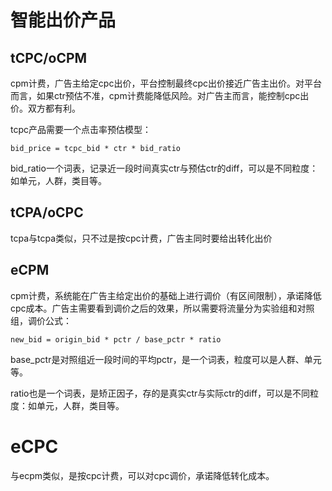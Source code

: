 # 智能出价产品

## tCPC/oCPM

cpm计费，广告主给定cpc出价，平台控制最终cpc出价接近广告主出价。对平台而言，如果ctr预估不准，cpm计费能降低风险。对广告主而言，能控制cpc出价。双方都有利。

tcpc产品需要一个点击率预估模型：

`bid_price = tcpc_bid * ctr * bid_ratio`

bid_ratio一个词表，记录近一段时间真实ctr与预估ctr的diff，可以是不同粒度：如单元，人群，类目等。

## tCPA/oCPC

tcpa与tcpa类似，只不过是按cpc计费，广告主同时要给出转化出价

## eCPM

cpm计费，系统能在广告主给定出价的基础上进行调价（有区间限制），承诺降低cpc成本。广告主需要看到调价之后的效果，所以需要将流量分为实验组和对照组，调价公式：

`new_bid = origin_bid * pctr / base_pctr * ratio`

base_pctr是对照组近一段时间的平均pctr，是一个词表，粒度可以是人群、单元等。

ratio也是一个词表，是矫正因子，存的是真实ctr与实际ctr的diff，可以是不同粒度：如单元，人群，类目等。

# eCPC

与ecpm类似，是按cpc计费，可以对cpc调价，承诺降低转化成本。